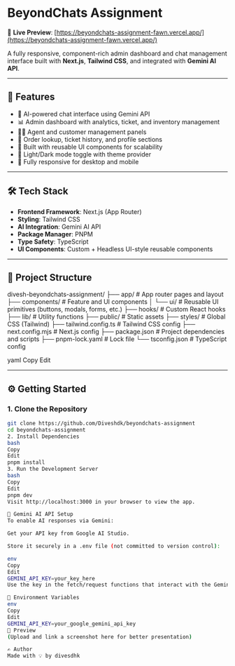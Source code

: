 # BeyondChats Assignment

🚀 **Live Preview**: [https://beyondchats-assignment-fawn.vercel.app/](https://beyondchats-assignment-fawn.vercel.app/)

A fully responsive, component-rich admin dashboard and chat management interface built with **Next.js**, **Tailwind CSS**, and integrated with **Gemini AI API**.

---

## 📌 Features

- 💬 AI-powered chat interface using Gemini API  
- 📊 Admin dashboard with analytics, ticket, and inventory management  
- 🧑‍💼 Agent and customer management panels  
- 🧾 Order lookup, ticket history, and profile sections  
- 🎨 Built with reusable UI components for scalability  
- 🌙 Light/Dark mode toggle with theme provider  
- 📱 Fully responsive for desktop and mobile

---

## 🛠 Tech Stack

- **Frontend Framework**: Next.js (App Router)  
- **Styling**: Tailwind CSS  
- **AI Integration**: Gemini AI API  
- **Package Manager**: PNPM  
- **Type Safety**: TypeScript  
- **UI Components**: Custom + Headless UI-style reusable components

---

## 📁 Project Structure

divesh-beyondchats-assignment/
├── app/ # App router pages and layout
├── components/ # Feature and UI components
│ └── ui/ # Reusable UI primitives (buttons, modals, forms, etc.)
├── hooks/ # Custom React hooks
├── lib/ # Utility functions
├── public/ # Static assets
├── styles/ # Global CSS (Tailwind)
├── tailwind.config.ts # Tailwind CSS config
├── next.config.mjs # Next.js config
├── package.json # Project dependencies and scripts
├── pnpm-lock.yaml # Lock file
└── tsconfig.json # TypeScript config

yaml
Copy
Edit

---

## ⚙️ Getting Started

### 1. Clone the Repository

```bash
git clone https://github.com/Diveshdk/beyondchats-assignment
cd beyondchats-assignment
2. Install Dependencies
bash
Copy
Edit
pnpm install
3. Run the Development Server
bash
Copy
Edit
pnpm dev
Visit http://localhost:3000 in your browser to view the app.

🧪 Gemini AI API Setup
To enable AI responses via Gemini:

Get your API key from Google AI Studio.

Store it securely in a .env file (not committed to version control):

env
Copy
Edit
GEMINI_API_KEY=your_key_here
Use the key in the fetch/request functions that interact with the Gemini API.

🔐 Environment Variables
env
Copy
Edit
GEMINI_API_KEY=your_google_gemini_api_key
📸 Preview
(Upload and link a screenshot here for better presentation)

✍️ Author
Made with 💡 by divesdhk
